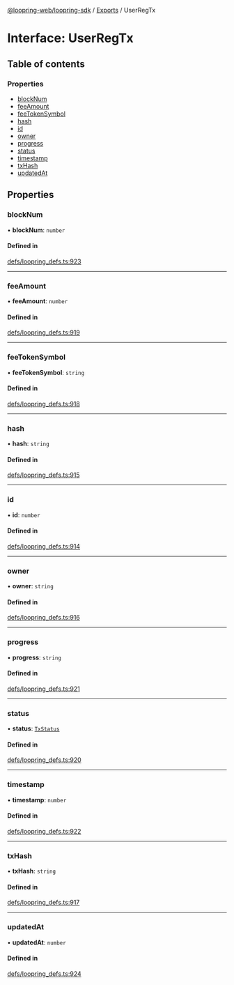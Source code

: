 [@loopring-web/loopring-sdk](../README.md) / [Exports](../modules.md) / UserRegTx

# Interface: UserRegTx

## Table of contents

### Properties

- [blockNum](UserRegTx.md#blocknum)
- [feeAmount](UserRegTx.md#feeamount)
- [feeTokenSymbol](UserRegTx.md#feetokensymbol)
- [hash](UserRegTx.md#hash)
- [id](UserRegTx.md#id)
- [owner](UserRegTx.md#owner)
- [progress](UserRegTx.md#progress)
- [status](UserRegTx.md#status)
- [timestamp](UserRegTx.md#timestamp)
- [txHash](UserRegTx.md#txhash)
- [updatedAt](UserRegTx.md#updatedat)

## Properties

### blockNum

• **blockNum**: `number`

#### Defined in

[defs/loopring_defs.ts:923](https://github.com/Loopring/loopring_sdk/blob/cd42b57/src/defs/loopring_defs.ts#L923)

___

### feeAmount

• **feeAmount**: `number`

#### Defined in

[defs/loopring_defs.ts:919](https://github.com/Loopring/loopring_sdk/blob/cd42b57/src/defs/loopring_defs.ts#L919)

___

### feeTokenSymbol

• **feeTokenSymbol**: `string`

#### Defined in

[defs/loopring_defs.ts:918](https://github.com/Loopring/loopring_sdk/blob/cd42b57/src/defs/loopring_defs.ts#L918)

___

### hash

• **hash**: `string`

#### Defined in

[defs/loopring_defs.ts:915](https://github.com/Loopring/loopring_sdk/blob/cd42b57/src/defs/loopring_defs.ts#L915)

___

### id

• **id**: `number`

#### Defined in

[defs/loopring_defs.ts:914](https://github.com/Loopring/loopring_sdk/blob/cd42b57/src/defs/loopring_defs.ts#L914)

___

### owner

• **owner**: `string`

#### Defined in

[defs/loopring_defs.ts:916](https://github.com/Loopring/loopring_sdk/blob/cd42b57/src/defs/loopring_defs.ts#L916)

___

### progress

• **progress**: `string`

#### Defined in

[defs/loopring_defs.ts:921](https://github.com/Loopring/loopring_sdk/blob/cd42b57/src/defs/loopring_defs.ts#L921)

___

### status

• **status**: [`TxStatus`](../enums/TxStatus.md)

#### Defined in

[defs/loopring_defs.ts:920](https://github.com/Loopring/loopring_sdk/blob/cd42b57/src/defs/loopring_defs.ts#L920)

___

### timestamp

• **timestamp**: `number`

#### Defined in

[defs/loopring_defs.ts:922](https://github.com/Loopring/loopring_sdk/blob/cd42b57/src/defs/loopring_defs.ts#L922)

___

### txHash

• **txHash**: `string`

#### Defined in

[defs/loopring_defs.ts:917](https://github.com/Loopring/loopring_sdk/blob/cd42b57/src/defs/loopring_defs.ts#L917)

___

### updatedAt

• **updatedAt**: `number`

#### Defined in

[defs/loopring_defs.ts:924](https://github.com/Loopring/loopring_sdk/blob/cd42b57/src/defs/loopring_defs.ts#L924)
